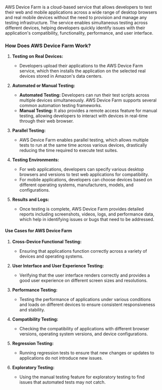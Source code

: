 AWS Device Farm is a cloud-based service that allows developers to test their web and mobile applications across a wide range of desktop browsers and real mobile devices without the need to provision and manage any testing infrastructure. The service enables simultaneous testing across different devices, helping developers quickly identify issues with their application's compatibility, functionality, performance, and user interface.

### How Does AWS Device Farm Work?

1. **Testing on Real Devices:**
    
    - Developers upload their applications to the AWS Device Farm service, which then installs the application on the selected real devices stored in Amazon's data centers.
2. **Automated or Manual Testing:**
    
    - **Automated Testing:** Developers can run their test scripts across multiple devices simultaneously. AWS Device Farm supports several common automation testing frameworks.
    - **Manual Testing:** It also provides a remote access feature for manual testing, allowing developers to interact with devices in real-time through their web browser.
3. **Parallel Testing:**
    
    - AWS Device Farm enables parallel testing, which allows multiple tests to run at the same time across various devices, drastically reducing the time required to execute test suites.
4. **Testing Environments:**
    
    - For web applications, developers can specify various desktop browsers and versions to test web applications for compatibility.
    - For mobile applications, developers can choose devices based on different operating systems, manufacturers, models, and configurations.
5. **Results and Logs:**
    
    - Once testing is complete, AWS Device Farm provides detailed reports including screenshots, videos, logs, and performance data, which help in identifying issues or bugs that need to be addressed.

#### Use Cases for AWS Device Farm

1. **Cross-Device Functional Testing:**
    
    - Ensuring that applications function correctly across a variety of devices and operating systems.
2. **User Interface and User Experience Testing:**
    
    - Verifying that the user interface renders correctly and provides a good user experience on different screen sizes and resolutions.
3. **Performance Testing:**
    
    - Testing the performance of applications under various conditions and loads on different devices to ensure consistent responsiveness and stability.
4. **Compatibility Testing:**
    
    - Checking the compatibility of applications with different browser versions, operating system versions, and device configurations.
5. **Regression Testing:**
    
    - Running regression tests to ensure that new changes or updates to applications do not introduce new issues.
6. **Exploratory Testing:**
    
    - Using the manual testing feature for exploratory testing to find issues that automated tests may not catch.